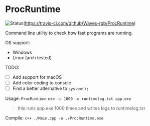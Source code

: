# ProcRuntime
![Status](https://travis-ci.com/Waves-rgb/ProcRuntime.svg?branch=main)(https://travis-ci.com/github/Waves-rgb/ProcRuntime)

Command line utility to check how fast programs are running.

OS support:
 - Windows
 - Linux (arch tested)

TODO:
 - [ ] Add support for macOS
 - [ ] Add color coding to console
 - [ ] Find a better alternative to `system();`

Usage: `ProcRuntime.exe -c 1000 -o runtimelog.txt app.exe`
> this runs app.exe 1000 times and writes logs to runtimelog.txt

Compile: `c++ ./Main.cpp -o ./ProcRuntime.exe`

